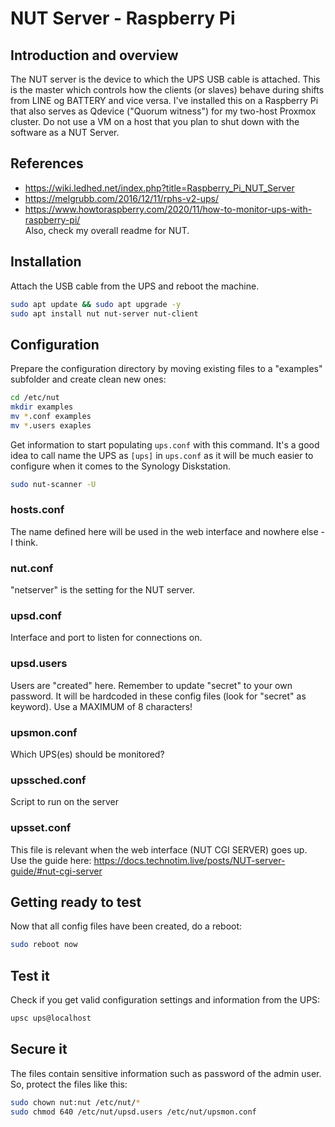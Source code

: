 # NUT Server - Raspberry Pi

## Introduction and overview
The NUT server is the device to which the UPS USB cable is attached. This is the master which controls how the clients (or slaves) behave during shifts from LINE og BATTERY and vice versa.
I've installed this on a Raspberry Pi that also serves as Qdevice ("Quorum witness") for my two-host Proxmox cluster. Do not use a VM on a host that you plan to shut down with the software as a NUT Server.

## References
- https://wiki.ledhed.net/index.php?title=Raspberry_Pi_NUT_Server  
- https://melgrubb.com/2016/12/11/rphs-v2-ups/  
- https://www.howtoraspberry.com/2020/11/how-to-monitor-ups-with-raspberry-pi/  
Also, check my overall readme for NUT.

## Installation
Attach the USB cable from the UPS and reboot the machine.

```bash
sudo apt update && sudo apt upgrade -y
sudo apt install nut nut-server nut-client
```

## Configuration
Prepare the configuration directory by moving existing files to a "examples" subfolder and create clean new ones:

```bash
cd /etc/nut
mkdir examples
mv *.conf examples
mv *.users exaples
```

Get information to start populating ```ups.conf``` with this command. It's a good idea to call name the UPS as ```[ups]``` in ```ups.conf``` as it will be much easier to configure when it comes to the Synology Diskstation.

```bash
sudo nut-scanner -U
```

### hosts.conf
The name defined here will be used in the web interface and nowhere else - I think.

### nut.conf
"netserver" is the setting for the NUT server.

### upsd.conf
Interface and port to listen for connections on.

### upsd.users
Users are "created" here. Remember to update "secret" to your own password. It will be hardcoded in these config files (look for "secret" as keyword). Use a MAXIMUM of 8 characters!

### upsmon.conf
Which UPS(es) should be monitored?

### upssched.conf
Script to run on the server

### upsset.conf
This file is relevant when the web interface (NUT CGI SERVER) goes up.
Use the guide here: https://docs.technotim.live/posts/NUT-server-guide/#nut-cgi-server

## Getting ready to test
Now that all config files have been created, do a reboot:
```bash
sudo reboot now
```

## Test it
Check if you get valid configuration settings and information from the UPS:
```bash
upsc ups@localhost
```

## Secure it
The files contain sensitive information such as password of the admin user. So, protect the files like this:
```bash
sudo chown nut:nut /etc/nut/*
sudo chmod 640 /etc/nut/upsd.users /etc/nut/upsmon.conf
```